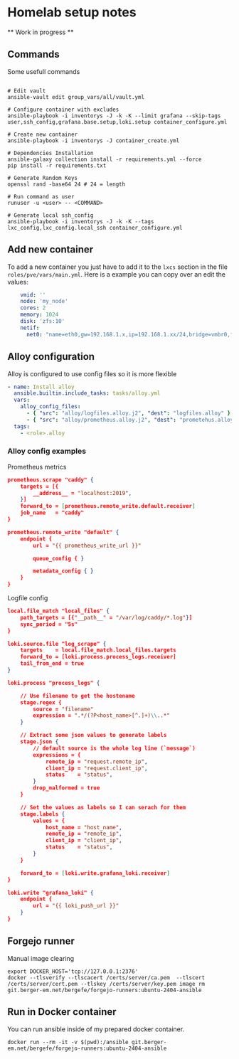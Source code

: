 # Homelab setup notes

** Work in progress **

## Commands

Some usefull commands

```shell

# Edit vault
ansible-vault edit group_vars/all/vault.yml

# Configure container with excludes
ansible-playbook -i inventorys -J -k -K --limit grafana --skip-tags user,ssh_config,grafana.base.setup,loki.setup container_configure.yml

# Create new container
ansible-playbook -i inventorys -J container_create.yml

# Dependencies Installation
ansible-galaxy collection install -r requirements.yml --force
pip install -r requirements.txt

# Generate Random Keys
openssl rand -base64 24 # 24 = length

# Run command as user
runuser -u <user> -- <COMMAND>

# Generate local ssh_config
ansible-playbook -i inventorys -J -k -K --tags lxc_config,lxc_config.local_ssh container_configure.yml
```

## Add new container

To add a new container you just have to add it to the `lxcs` section in the file `roles/pve/vars/main.yml`. Here is a example you can copy over an edit the values:

```yaml
    vmid: ''
    node: 'my_node'
    cores: 2
    memory: 1024
    disk: 'zfs:10'
    netif:
      net0: "name=eth0,gw=192.168.1.x,ip=192.168.1.xx/24,bridge=vmbr0,firewall=0,tag=1"
```

## Alloy configuration

Alloy is configured to use config files so it is more flexible

```yaml
- name: Install alloy
  ansible.builtin.include_tasks: tasks/alloy.yml
  vars:
    alloy_config_files:
      - { "src": "alloy/logfiles.alloy.j2", "dest": "logfiles.alloy" }
      - { "src": "alloy/prometheus.alloy.j2", "dest": "prometehus.alloy" }
  tags:
    - <role>.alloy
```

### Alloy config examples

Prometheus metrics
```json
prometheus.scrape "caddy" {
    targets = [{
        __address__ = "localhost:2019",
    }]
    forward_to = [prometheus.remote_write.default.receiver]
    job_name   = "caddy"
}

prometheus.remote_write "default" {
    endpoint {
        url = "{{ prometheus_write_url }}"

        queue_config { }

        metadata_config { }
    }
}
```

Logfile config
```json
local.file_match "local_files" {
    path_targets = [{"__path__" = "/var/log/caddy/*.log"}]
    sync_period = "5s"
}

loki.source.file "log_scrape" {
    targets    = local.file_match.local_files.targets
    forward_to = [loki.process.process_logs.receiver]
    tail_from_end = true
}

loki.process "process_logs" {

    // Use filename to get the hostename
    stage.regex {
        source = "filename"
        expression = ".*/(?P<host_name>[^.]+)\\..*"
    }

    // Extract some json values to generate labels
    stage.json {
        // default source is the whole log line (`message`)
        expressions = {
            remote_ip = "request.remote_ip",
            client_ip = "request.client_ip",
            status    = "status",
        }
        drop_malformed = true
    }

    // Set the values as labels so I can serach for them
    stage.labels {
        values = {
            host_name = "host_name",
            remote_ip = "remote_ip",
            client_ip = "client_ip",
            status    = "status",
        }
    }

    forward_to = [loki.write.grafana_loki.receiver]
}

loki.write "grafana_loki" {
    endpoint {
        url = "{{ loki_push_url }}"
    }
}
```

## Forgejo runner

Manual image clearing
```
export DOCKER_HOST='tcp://127.0.0.1:2376'
docker --tlsverify --tlscacert /certs/server/ca.pem  --tlscert /certs/server/cert.pem --tlskey /certs/server/key.pem image rm git.berger-em.net/bergefe/forgejo-runners:ubuntu-2404-ansible
```

## Run in Docker container

You can run ansible inside of my prepared docker container.
```
docker run --rm -it -v $(pwd):/ansible git.berger-em.net/bergefe/forgejo-runners:ubuntu-2404-ansible
```
